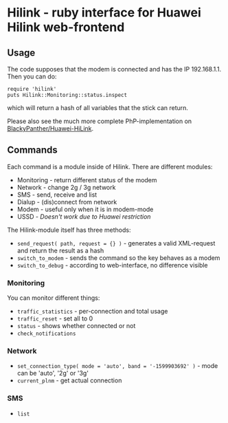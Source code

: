 # Hilink - ruby interface for Huawei Hilink web-frontend

## Usage

The code supposes that the modem is connected and has the IP
192.168.1.1. Then you can do:

````
require 'hilink'
puts Hilink::Monitoring::status.inspect
````

which will return a hash of all variables that the stick can return.

Please also see the much more complete PhP-implementation on
[BlackyPanther/Huawei-HiLink](https://github.com/BlackyPanther/Huawei-HiLink).

## Commands

Each command is a module inside of Hilink. There are different modules:

- Monitoring - return different status of the modem
- Network - change 2g / 3g network
- SMS - send, receive and list
- Dialup - (dis)connect from network
- Modem - useful only when it is in modem-mode
- USSD - *Doesn't work due to Huawei restriction*

The Hilink-module itself has three methods:
- `send_request( path, request = {} )` - generates a valid XML-request and return
the result as a hash
- `switch_to_modem` - sends the command so the key behaves as a modem
- `switch_to_debug` - according to web-interface, no difference visible

### Monitoring

You can monitor different things:

- `traffic_statistics` - per-connection and total usage
- `traffic_reset` - set all to 0
- `status` - shows whether connected or not
- `check_notifications`

### Network

- `set_connection_type( mode = 'auto', band = '-1599903692' )` - mode
can be 'auto', '2g' or '3g'
- `current_plnm` - get actual connection

### SMS

- `list`
